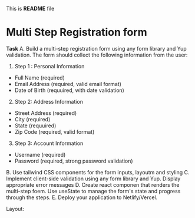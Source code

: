 This is **README** file

# Multi Step Registration form

**Task**
A. Build a multi-step registration form using any form library and Yup validation. The form should collect the
following information from the user:
1. Step 1 : Personal Information
- Full Name (required)
- Email Address (required, valid email format)
- Date of Birth (requuired, with date validation)

2. Step 2: Address Information
- Street Address (required)
- City (required)
- State (requuired)
- Zip Code (required, valid format)

3. Step 3: Account Information
- Username (required)
- Password (required, strong password validation)

B. Use tailwind CSS components for the form inputs, layoutm and styling
C. Implement client-side validation using any form library and Yup. Display appropriate error messages
D. Create react componen that renders the multi-step foem. Use useState to manage the form's state and progress through the steps.
E. Deploy your application to Netlify/Vercel.

Layout: 
